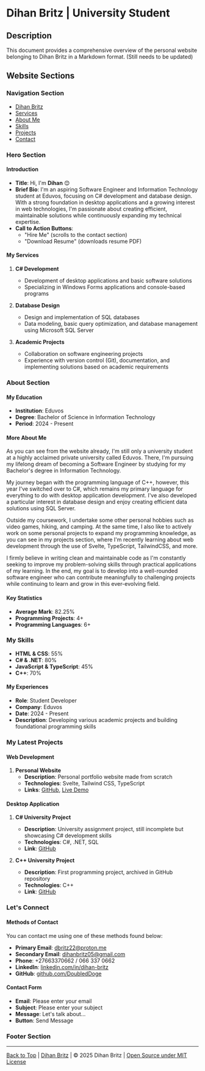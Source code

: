 # Dihan Britz | University Student

## Description

This document provides a comprehensive overview of the personal website belonging to Dihan Britz in a Markdown format. (Still needs to be updated)

## Website Sections

### Navigation Section

- [Dihan Britz](#dihan-britz--university-student)
- [Services](#my-services)
- [About Me](#about-section)
- [Skills](#my-skills)
- [Projects](#my-latest-projects)
- [Contact](#lets-connect)

### Hero Section

#### Introduction

- **Title**: Hi, I'm **Dihan** 😊
- **Brief Bio**: I'm an aspiring Software Engineer and Information Technology student at Eduvos, focusing on C# development and database design. With a strong foundation in desktop applications and a growing interest in web technologies, I'm passionate about creating efficient, maintainable solutions while continuously expanding my technical expertise.
- **Call to Action Buttons**:
    - "Hire Me" (scrolls to the contact section)
    - "Download Resume" (downloads resume PDF)

#### My Services

1. **C# Development**
    - Development of desktop applications and basic software solutions
    - Specializing in Windows Forms applications and console-based programs

2. **Database Design**
    - Design and implementation of SQL databases
    - Data modeling, basic query optimization, and database management using Microsoft SQL Server

3. **Academic Projects**
    - Collaboration on software engineering projects
    - Experience with version control (Git), documentation, and implementing solutions based on academic requirements

### About Section

#### My Education

- **Institution**: Eduvos
- **Degree**: Bachelor of Science in Information Technology
- **Period**: 2024 - Present

#### More **About** Me

As you can see from the website already, I'm still only a university student at a highly acclaimed private university called Eduvos. There, I'm pursuing my lifelong dream of becoming a Software Engineer by studying for my Bachelor's degree in Information Technology.

My journey began with the programming language of C++, however, this year I've switched over to C#, which remains my primary language for everything to do with desktop application development. I've also developed a particular interest in database design and enjoy creating efficient data solutions using SQL Server.

Outside my coursework, I undertake some other personal hobbies such as video games, hiking, and camping. At the same time, I also like to actively work on some personal projects to expand my programming knowledge, as you can see in my projects section, where I'm recently learning about web development through the use of Svelte, TypeScript, TailwindCSS, and more.

I firmly believe in writing clean and maintainable code as I'm constantly seeking to improve my problem-solving skills through practical applications of my learning. In the end, my goal is to develop into a well-rounded software engineer who can contribute meaningfully to challenging projects while continuing to learn and grow in this ever-evolving field.

#### Key Statistics

- **Average Mark**: 82.25%
- **Programming Projects**: 4+
- **Programming Languages**: 6+

### My Skills

- **HTML & CSS**: 55%
- **C# & .NET**: 80%
- **JavaScript & TypeScript**: 45%
- **C++**: 70%

#### My Experiences

- **Role**: Student Developer
- **Company**: Eduvos
- **Date**: 2024 - Present
- **Description**: Developing various academic projects and building foundational programming skills

### My Latest Projects

#### Web Development

1. **Personal Website**
    - **Description**: Personal portfolio website made from scratch
    - **Technologies**: Svelte, Tailwind CSS, TypeScript
    - **Links**: [GitHub](https://github.com/DoubledDoge/personal-website), [Live Demo](https://doubleddoge.github.io/personal-website/)

#### Desktop Application

1. **C# University Project**
    - **Description**: University assignment project, still incomplete but showcasing C# development skills
    - **Technologies**: C#, .NET, SQL
    - **Link**: [GitHub](https://github.com/DoubledDoge/itpca2-formative)

2. **C++ University Project**
    - **Description**: First programming project, archived in GitHub repository
    - **Technologies**: C++
    - **Link**: [GitHub](https://github.com/DoubledDoge/itppa1-formative)

### Let's Connect

#### Methods of Contact

You can contact me using one of these methods found below:

- **Primary Email**: dbritz22@proton.me
- **Secondary Email**: dihanbritz05@gmail.com
- **Phone**: +27663370662 / 066 337 0662
- **LinkedIn**: [linkedin.com/in/dihan-britz](https://www.linkedin.com/in/dihan-britz/)
- **GitHub**: [github.com/DoubledDoge](https://github.com/DoubledDoge)

#### Contact Form

- **Email**: Please enter your email
- **Subject**: Please enter your subject
- **Message**: Let's talk about...
- **Button**: Send Message

### Footer Section

---

[Back to Top](#dihan-britz--university-student) | [Dihan Britz](https://github.com/DoubledDoge) | © 2025 Dihan Britz | [Open Source under MIT License](https://github.com/DoubledDoge/personal-website/blob/main/LICENSE)
